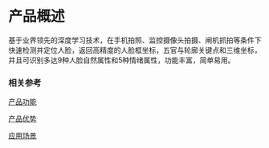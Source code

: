 #  产品概述

基于业界领先的深度学习技术，在手机拍照、监控摄像头拍摄、闸机抓拍等条件下快速检测并定位人脸，返回高精度的人脸框坐标，五官与轮廓关键点和三维坐标，并且可识别多达9种人脸自然属性和5种情绪属性，功能丰富，简单易用。

### 相关参考
[产品功能](Features.md)

[产品优势](Benefits.md)

[应用场景](Application-Scenarios.md)